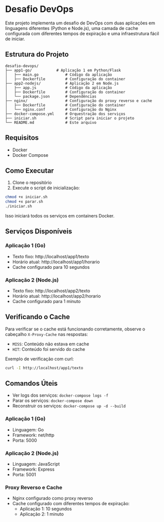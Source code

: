 # Desafio DevOps

Este projeto implementa um desafio de DevOps com duas aplicações em linguagens diferentes (Python e Node.js), uma camada de cache configurada com diferentes tempos de expiração e uma infraestrutura fácil de iniciar.

## Estrutura do Projeto

```
desafio-devops/
├── app1-go/           # Aplicação 1 em Python/Flask
│   ├── main.go            # Código da aplicação
│   ├── Dockerfile         # Configuração do container
├── app2-nodejs/           # Aplicação 2 em Node.js
│   ├── app.js             # Código da aplicação
│   ├── Dockerfile         # Configuração do container
│   └── package.json       # Dependências
├── nginx/                 # Configuração do proxy reverso e cache
│   ├── Dockerfile         # Configuração do container
│   └── nginx.conf         # Configuração do Nginx
├── docker-compose.yml     # Orquestração dos serviços
├── iniciar.sh             # Script para iniciar o projeto
└── README.md              # Este arquivo
```

## Requisitos

- Docker
- Docker Compose

## Como Executar

1. Clone o repositório
2. Execute o script de inicialização:

```bash
chmod +x iniciar.sh
chmod +x parar.sh
./iniciar.sh
```

Isso iniciará todos os serviços em containers Docker.

## Serviços Disponíveis

### Aplicação 1 (Go)
- Texto fixo: http://localhost/app1/texto
- Horário atual: http://localhost/app1/horario
- Cache configurado para 10 segundos

### Aplicação 2 (Node.js)
- Texto fixo: http://localhost/app2/texto
- Horário atual: http://localhost/app2/horario
- Cache configurado para 1 minuto

## Verificando o Cache

Para verificar se o cache está funcionando corretamente, observe o cabeçalho `X-Proxy-Cache` nas respostas:
- `MISS`: Conteúdo não estava em cache
- `HIT`: Conteúdo foi servido do cache

Exemplo de verificação com curl:
```bash
curl -I http://localhost/app1/texto
```

## Comandos Úteis

- Ver logs dos serviços: `docker-compose logs -f`
- Parar os serviços: `docker-compose down`
- Reconstruir os serviços: `docker-compose up -d --build`

### Aplicação 1 (Go)
- Linguagem: Go
- Framework: net/http
- Porta: 5000

### Aplicação 2 (Node.js)
- Linguagem: JavaScript
- Framework: Express
- Porta: 5001

### Proxy Reverso e Cache
- Nginx configurado como proxy reverso
- Cache configurado com diferentes tempos de expiração:
  - Aplicação 1: 10 segundos
  - Aplicação 2: 1 minuto

